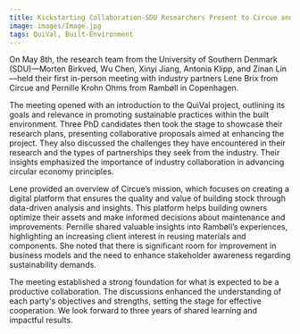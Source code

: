 ```yaml
---
title: Kickstarting Collaboration-SDU Researchers Present to Circue and Rambøll
image: images/Image.jpg
tags: QuiVal, Built-Environment
---
```


On May 8th, the research team from the University of Southern Denmark (SDU)—Morten Birkved, Wu Chen, Xinyi Jiang, Antonia Klipp, and Zinan Lin—held their first in-person meeting with industry partners Lene Brix from Circue and Pernille Krohn Ohms from Rambøll in Copenhagen.

The meeting opened with an introduction to the QuiVal project, outlining its goals and relevance in promoting sustainable practices within the built environment. Three PhD candidates then took the stage to showcase their research plans, presenting collaborative proposals aimed at enhancing the project. They also discussed the challenges they have encountered in their research and the types of partnerships they seek from the industry. Their insights emphasized the importance of industry collaboration in advancing circular economy principles.

Lene provided an overview of Circue’s mission, which focuses on creating a digital platform that ensures the quality and value of building stock through data-driven analysis and insights. This platform helps building owners optimize their assets and make informed decisions about maintenance and improvements. Pernille shared valuable insights into Rambøll’s experiences, highlighting an increasing client interest in reusing materials and components. She noted that there is significant room for improvement in business models and the need to enhance stakeholder awareness regarding sustainability demands.
 
The meeting established a strong foundation for what is expected to be a productive collaboration. The discussions enhanced the understanding of each party's objectives and strengths, setting the stage for effective cooperation. We look forward to three years of shared learning and impactful results.

